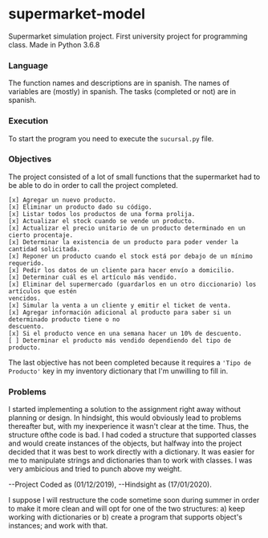 # supermarket-model
Supermarket simulation project. First university project for programming class.
Made in Python 3.6.8
### Language
The function names and descriptions are in spanish.
The names of variables are (mostly) in spanish.
The tasks (completed or not) are in spanish.
### Execution
To start the program you need to execute the `sucursal.py` file.
### Objectives
The project consisted of a lot of small functions that the supermarket had to be
able to do in order to call the project completed.
```
[x] Agregar un nuevo producto.
[x] Eliminar un producto dado su código.
[x] Listar todos los productos de una forma prolija.
[x] Actualizar el stock cuando se vende un producto.
[x] Actualizar el precio unitario de un producto determinado en un cierto procentaje.
[x] Determinar la existencia de un producto para poder vender la cantidad solicitada.
[x] Reponer un producto cuando el stock está por debajo de un mínimo requerido.
[x] Pedir los datos de un cliente para hacer envío a domicilio.
[x] Determinar cuál es el artículo más vendido.
[x] Eliminar del supermercado (guardarlos en un otro diccionario) los artículos que estén
vencidos.
[x] Simular la venta a un cliente y emitir el ticket de venta.
[x] Agregar información adicional al producto para saber si un determinado producto tiene o no
descuento.
[x] Si el producto vence en una semana hacer un 10% de descuento.
[ ] Determinar el producto más vendido dependiendo del tipo de producto.
```

The last objective has not been completed because it requires a `'Tipo de Producto'` key in my inventory dictionary that I'm unwilling to fill in.

### Problems
I started implementing a solution to the assignment right away without planning or design. In hindsight, this would obviously lead to problems thereafter but, with my inexperience it wasn't clear at the time. Thus, the structure ofthe code is bad. I had coded a structure that supported classes and would create instances of the objects, but halfway into the project decided that it was best to work directly with a dictionary. It was easier for me to manipulate strings and dictionaries than to work with classes. I was very ambicious and tried to punch above my weight.

--Project Coded as (01/12/2019), --Hindsight as (17/01/2020).

I suppose I will restructure the code sometime soon during summer in order to make it more clean and will opt for one of the two structures: a) keep working with dictionaries or b) create a program that supports object's instances; and work with that.
